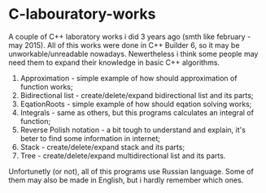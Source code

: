 # C-labouratory-works
A couple of C++ laboratory works i did 3 years ago (smth like february - may 2015).
All of this works were done in C++ Builder 6, so it may be unworkable/unreadable nowadays. Newertheless i think some people may need them to expand their knowledge in basic C++ algorithms.
1. Approximation - simple example of how should approximation of function works;
2. Bidirectional list - create/delete/expand bidirectional list and its parts;
3. EqationRoots - simple example of how should eqation solving works;
4. Integrals - same as others, but this programs calculates an integral of function;
5. Reverse Polish notation - a bit tough to understand and explain, it's beter to find some information in internet;
6. Stack - create/delete/expand stack and its parts;
7. Tree - create/delete/expand multidirectional list and its parts.

Unfortunetly (or not), all of this programs use Russian language. Some of them may also be made in English, but i hardly remember which ones.
